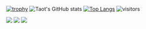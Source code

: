 [![trophy](https://github-profile-trophy.vercel.app/?username=lrsm21427&row=1&margin-w=10&theme=light_lover)](https://github.com/ryo-ma/github-profile-trophy)
![Taot's GitHub stats](https://github-readme-stats.vercel.app/api?username=Taot-chen)
[![Top Langs](https://github-readme-stats.vercel.app/api/top-langs/?username=lrsm21427&layout=donut)](https://github.com/anuraghazra/github-readme-stats)
![visitors](https://visitor-badge.glitch.me/badge?page_id=lrsm21427&left_color=green&right_color=red)


<img src="https://img.shields.io/badge/-HTML5-E34F26?style=flat-square&logo=html5&logoColor=white" /> <img src="https://img.shields.io/badge/-CSS3-1572B6?style=flat-square&logo=css3" /> <img src="https://img.shields.io/badge/-JavaScript-oringe?style=flat-square&logo=javascript" />
